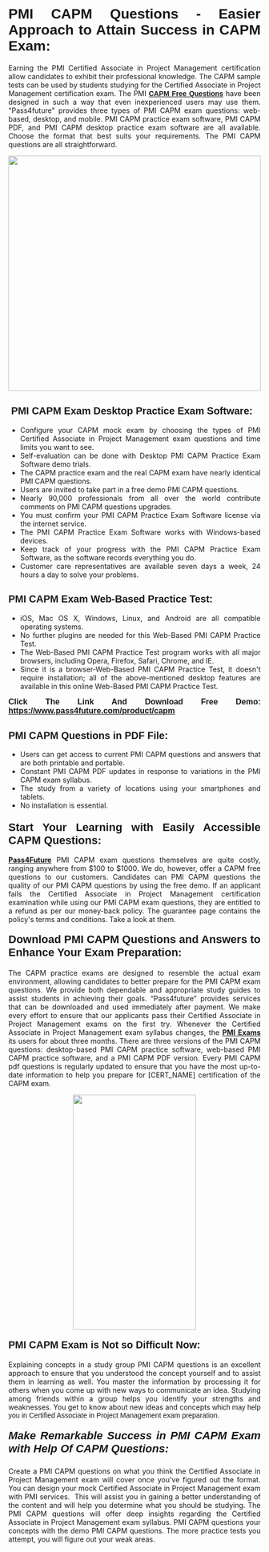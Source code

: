 <h1 style="text-align: justify;"><span style="font-family:Tahoma,Geneva,sans-serif;"><strong>PMI CAPM Questions - Easier Approach to Attain Success in CAPM Exam:</strong></span></h1>

<p style="text-align: justify;">Earning the PMI Certified Associate in Project Management certification allow candidates to exhibit their professional knowledge. The CAPM sample tests can be used by students studying for the Certified Associate in Project Management certification exam. The PMI <a href="https://www.pass4future.com/questions/pmi/capm"><span style="font-family:Tahoma,Geneva,sans-serif;"><strong>CAPM Free Questions</strong></span></a> have been designed in such a way that even inexperienced users may use them. "Pass4future" provides three types of PMI CAPM exam questions: web-based, desktop, and mobile. PMI CAPM practice exam software, PMI CAPM PDF, and PMI CAPM desktop practice exam software are all available. Choose the format that best suits your requirements. The PMI CAPM questions are all straightforward.</p>

<p style="text-align: justify;"><a href="https://www.pass4future.com/product/capm"><img alt="" src="https://lh3.googleusercontent.com/pw/AM-JKLU5_aushiRQbaoUdVonD_1om6esFnUm_j21jdeI1V3aesz_ETcO2Y8QVj0ZamD1vJ__MzXKNoh3XzzrDTXgudBuMwEatvdphNwcixeZDIncATvFdVanIchOfqVuIJHbWkG03KYMH2pwXnb7WaAnvI3g=w1366-h490-no?authuser=0" style="width: 100%; height: 470px;" /></a></p>

<h2 style="text-align: justify;"><strong><span style="font-family:Tahoma,Geneva,sans-serif;"><span style="font-size:20px;"> PMI CAPM Exam Desktop Practice Exam Software:</span></span></strong></h2>

<ul>
	<li style="text-align: justify;">Configure your CAPM mock exam by choosing the types of PMI Certified Associate in Project Management exam questions and time limits you want to see.</li>
	<li style="text-align: justify;">Self-evaluation can be done with Desktop PMI CAPM Practice Exam Software demo trials.</li>
	<li style="text-align: justify;">The CAPM practice exam and the real CAPM exam have nearly identical PMI CAPM questions.</li>
	<li style="text-align: justify;">Users are invited to take part in a free demo PMI CAPM questions.</li>
	<li style="text-align: justify;">Nearly 90,000 professionals from all over the world contribute comments on PMI CAPM questions upgrades.</li>
	<li style="text-align: justify;">You must confirm your PMI CAPM Practice Exam Software license via the internet service.</li>
	<li style="text-align: justify;">The PMI CAPM Practice Exam Software works with Windows-based devices.</li>
	<li style="text-align: justify;">Keep track of your progress with the PMI CAPM Practice Exam Software, as the software records everything you do.</li>
	<li style="text-align: justify;">Customer care representatives are available seven days a week, 24 hours a day to solve your problems.</li>
</ul>

<h2 style="text-align: justify;"><span style="font-family:Tahoma,Geneva,sans-serif;"><strong><span style="font-size:20px;">PMI CAPM Exam Web-Based Practice Test:</span></strong></span></h2>

<ul>
	<li style="text-align: justify;">iOS, Mac OS X, Windows, Linux, and Android are all compatible operating systems.</li>
	<li style="text-align: justify;">No further plugins are needed for this Web-Based PMI CAPM Practice Test.</li>
	<li style="text-align: justify;">The Web-Based PMI CAPM Practice Test program works with all major browsers, including Opera, Firefox, Safari, Chrome, and IE.</li>
	<li style="text-align: justify;">Since it is a browser-Web-Based PMI CAPM Practice Test, it doesn't require installation; all of the above-mentioned desktop features are available in this online Web-Based PMI CAPM Practice Test.</li>
</ul>

<p style="text-align: justify;"><span style="font-family:Tahoma,Geneva,sans-serif;"><span style="font-size:16px;"><strong>Click The Link And Download Free Demo:</strong></span></span> <a href="https://www.pass4future.com/product/capm"><span style="font-family:Tahoma,Geneva,sans-serif;"><span style="font-size:16px;"><strong>https://www.pass4future.com/product/capm</strong></span></span></a></p>

<h2 style="text-align: justify;"><strong><span style="font-family:Tahoma,Geneva,sans-serif;"><span style="font-size:20px;">PMI CAPM Questions in PDF File:</span></span></strong></h2>

<ul>
	<li style="text-align: justify;">Users can get access to current PMI CAPM questions and answers that are both printable and portable.</li>
	<li style="text-align: justify;">Constant PMI CAPM PDF updates in response to variations in the PMI CAPM exam syllabus.</li>
	<li style="text-align: justify;">The study from a variety of locations using your smartphones and tablets.</li>
	<li style="text-align: justify;">No installation is essential.</li>
</ul>

<h3 style="text-align: justify;"><span style="font-family:Tahoma,Geneva,sans-serif;"><strong><span style="font-size:22px;">Start Your Learning with Easily Accessible CAPM Questions:</span></strong></span></h3>

<p style="text-align: justify;"><strong><a href="https://www.pass4future.com/">Pass4Future</a></strong> PMI CAPM exam questions themselves are quite costly, ranging anywhere from $100 to $1000. We do, however, offer a CAPM free questions to our customers. Candidates can PMI CAPM questions the quality of our PMI CAPM questions by using the free demo. If an applicant fails the Certified Associate in Project Management certification examination while using our PMI CAPM exam questions, they are entitled to a refund as per our money-back policy. The guarantee page contains the policy's terms and conditions. Take a look at them.</p>

<h4 style="text-align: justify;"><strong><span style="font-family:Tahoma,Geneva,sans-serif;"><span style="font-size:22px;">Download PMI CAPM Questions and Answers to Enhance Your Exam Preparation:</span></span></strong></h4>

<p style="text-align: justify;">The CAPM practice exams are designed to resemble the actual exam environment, allowing candidates to better prepare for the PMI CAPM exam questions. We provide both dependable and appropriate study guides to assist students in achieving their goals. “Pass4future” provides services that can be downloaded and used immediately after payment. We make every effort to ensure that our applicants pass their Certified Associate in Project Management exams on the first try. Whenever the Certified Associate in Project Management exam syllabus changes, the <strong><a href="https://www.pass4future.com/pmi">PMI Exams</a></strong> its users for about three months. There are three versions of the PMI CAPM questions: desktop-based PMI CAPM practice software, web-based PMI CAPM practice software, and a PMI CAPM PDF version. Every PMI CAPM pdf questions is regularly updated to ensure that you have the most up-to-date information to help you prepare for [CERT_NAME] certification of the CAPM exam.</p>

<p style="text-align: center;"><a href="https://www.pass4future.com/product/capm"><img alt="" src="https://lh3.googleusercontent.com/pw/AM-JKLV3yUm3jiqqIo1xIsj1VJ_UeysYexQY-pRYO0rIFl3vg11QZioN-gzffpw2AfKqFynWuvoXOreWrWS0swpr4xmOSWfwII2jvatteuqrfxiWGFBSHPiZUCoi33jqeymK5dmu-0enyX6tayRCAMHw05jv=s617-no?authuser=0" style="width: 70%; height: 470px;" /></a></p>

<h4 style="text-align: justify;"><strong><span style="font-family:Tahoma,Geneva,sans-serif;"><span style="font-size:20px;">PMI CAPM Exam is Not so Difficult Now:</span></span></strong></h4>

<p style="text-align: justify;">Explaining concepts in a study group PMI CAPM questions is an excellent approach to ensure that you understood the concept yourself and to assist them in learning as well. You master the information by processing it for others when you come up with new ways to communicate an idea. Studying among friends within a group helps you identify your strengths and weaknesses. You get to know about new ideas and concepts <span style="font-family:Tahoma,Geneva,sans-serif;">which may help you in Certified Associate in Project Management exam preparation.</span></p>

<h5 style="text-align: justify;"><span style="font-family:Tahoma,Geneva,sans-serif;"><span style="font-size:22px;"><strong>Make Remarkable Success in PMI CAPM Exam with Help Of CAPM Questions:</strong></span></span></h5>

<p style="text-align: justify;">Create a PMI CAPM questions on what you think the Certified Associate in Project Management exam will cover once you've figured out the format. You can design your mock Certified Associate in Project Management exam with PMI services.  This will assist you in gaining a better understanding of the content and will help you determine what you should be studying. The PMI CAPM questions will offer deep insights regarding the Certified Associate in Project Management exam syllabus. PMI CAPM questions your concepts with the demo PMI CAPM questions. The more practice tests you attempt, you will figure out your weak areas.</p>

